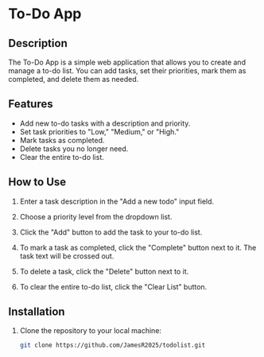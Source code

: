 # To-Do App

## Description

The To-Do App is a simple web application that allows you to create and manage a to-do list. You can add tasks, set their priorities, mark them as completed, and delete them as needed.

## Features

- Add new to-do tasks with a description and priority.
- Set task priorities to "Low," "Medium," or "High."
- Mark tasks as completed.
- Delete tasks you no longer need.
- Clear the entire to-do list.

## How to Use

1. Enter a task description in the "Add a new todo" input field.

2. Choose a priority level from the dropdown list.

3. Click the "Add" button to add the task to your to-do list.

4. To mark a task as completed, click the "Complete" button next to it. The task text will be crossed out.

5. To delete a task, click the "Delete" button next to it.

6. To clear the entire to-do list, click the "Clear List" button.

## Installation

1. Clone the repository to your local machine:

   ```bash
   git clone https://github.com/JamesR2025/todolist.git

